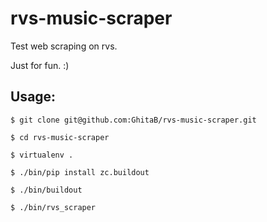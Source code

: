 # rvs-music-scraper
Test web scraping on rvs.

Just for fun. :)

## Usage:

```
$ git clone git@github.com:GhitaB/rvs-music-scraper.git

$ cd rvs-music-scraper

$ virtualenv .

$ ./bin/pip install zc.buildout

$ ./bin/buildout

$ ./bin/rvs_scraper
```
